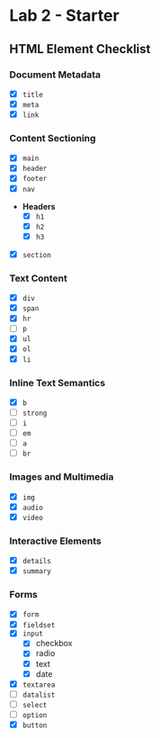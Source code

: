 # Lab 2 - Starter

## HTML Element Checklist
### Document Metadata
- [X] `title`
- [X] `meta`
- [X] `link`
###  Content Sectioning
- [X] `main`
- [X] `header`
- [X] `footer`
- [X] `nav`
- **Headers**
  - [X] `h1`
  - [X] `h2`
  - [X] `h3`
- [X] `section`
### Text Content
- [X] `div`
- [X] `span`
- [X] `hr`
- [ ] `p`
- [X] `ul`
- [X] `ol`
- [X] `li`
### Inline Text Semantics
- [X] `b`
- [ ] `strong`
- [ ] `i`
- [ ] `em`
- [ ] `a`
- [ ] `br`
### Images and Multimedia
- [X] `img`
- [X] `audio`
- [X] `video`
### Interactive Elements
- [X] `details`
- [X] `summary`
### Forms
- [X] `form`
- [X] `fieldset`
- [X] `input`
  - [X] checkbox
  - [X] radio
  - [X] text
  - [X] date
- [X] `textarea`
- [ ] `datalist`
- [ ] `select`
- [ ] `option`
- [X] `button`